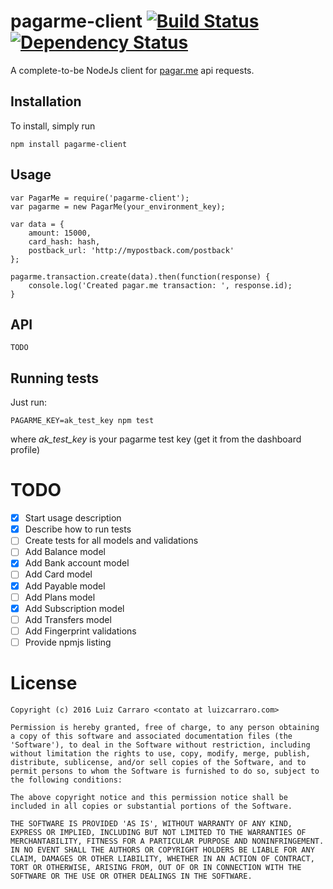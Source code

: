 # pagarme-client [![Build Status](https://travis-ci.org/luizcarraro/pagarme-client.svg?branch=master)](https://travis-ci.org/luizcarraro/pagarme-client) [![Dependency Status](https://gemnasium.com/badges/github.com/luizcarraro/pagarme-client.svg)](https://gemnasium.com/github.com/luizcarraro/pagarme-client)

A complete-to-be NodeJs client for [pagar.me](http://www.pagar.me) api requests.

## Installation

To install, simply run

	npm install pagarme-client

## Usage

	var PagarMe = require('pagarme-client'); 
	var pagarme = new PagarMe(your_environment_key);
	
	var data = {
		amount: 15000,
		card_hash: hash,
		postback_url: 'http://mypostback.com/postback'
	};
	
	pagarme.transaction.create(data).then(function(response) {
		console.log('Created pagar.me transaction: ', response.id);
	}

## API
	TODO

## Running tests
Just run:

	PAGARME_KEY=ak_test_key npm test

where *ak_test_key* is your pagarme test key (get it from the dashboard profile)

# TODO

- [X] Start usage description
- [X] Describe how to run tests
- [ ] Create tests for all models and validations
- [ ] Add Balance model
- [X] Add Bank account model
- [ ] Add Card model
- [X] Add Payable model
- [ ] Add Plans model
- [X] Add Subscription model
- [ ] Add Transfers model
- [ ] Add Fingerprint validations
- [ ] Provide npmjs listing

# License
	
	Copyright (c) 2016 Luiz Carraro <contato at luizcarraro.com>

	Permission is hereby granted, free of charge, to any person obtaining
	a copy of this software and associated documentation files (the
	'Software'), to deal in the Software without restriction, including
	without limitation the rights to use, copy, modify, merge, publish,
	distribute, sublicense, and/or sell copies of the Software, and to
	permit persons to whom the Software is furnished to do so, subject to
	the following conditions:

	The above copyright notice and this permission notice shall be
	included in all copies or substantial portions of the Software.

	THE SOFTWARE IS PROVIDED 'AS IS', WITHOUT WARRANTY OF ANY KIND,
	EXPRESS OR IMPLIED, INCLUDING BUT NOT LIMITED TO THE WARRANTIES OF
	MERCHANTABILITY, FITNESS FOR A PARTICULAR PURPOSE AND NONINFRINGEMENT.
	IN NO EVENT SHALL THE AUTHORS OR COPYRIGHT HOLDERS BE LIABLE FOR ANY
	CLAIM, DAMAGES OR OTHER LIABILITY, WHETHER IN AN ACTION OF CONTRACT,
	TORT OR OTHERWISE, ARISING FROM, OUT OF OR IN CONNECTION WITH THE
	SOFTWARE OR THE USE OR OTHER DEALINGS IN THE SOFTWARE.
